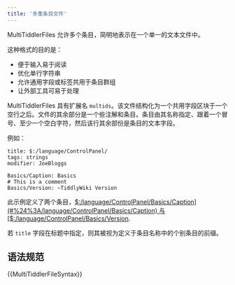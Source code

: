 ```yaml
---
title: '多重条目文件'
---
```


MultiTiddlerFiles 允许多个条目，简明地表示在一个单一的文本文件中。

这种格式的目的是：

* 便于输入易于阅读
* 优化单行字符串
* 允许通用字段或标签共用于条目群组
* 让外部工具可易于处理

MultiTiddlerFiles 具有扩展名 `multids`。该文件结构化为一个共用字段区块于一个空行之后。文件的其余部分是一个些注解和条目。条目由其名称指定、跟着一个冒号、至少一个空白字符，然后该行其余部份是条目的文本字段。

例如：

```
title: $:/language/ControlPanel/
tags: strings
modifier: JoeBloggs

Basics/Caption: Basics
# This is a comment
Basics/Version: ~TiddlyWiki Version
```

此示例定义了两个条目，[$:/language/ControlPanel/Basics/Caption](#%24%3A/language/ControlPanel/Basics/Caption) 与 [$:/language/ControlPanel/Basics/Version](#%24%3A/language/ControlPanel/Basics/Version).

若 `title` 字段在标题中指定，则其被视为定义于条目名称中的个别条目的前缀。

## 语法规范

{{MultiTiddlerFileSyntax}}